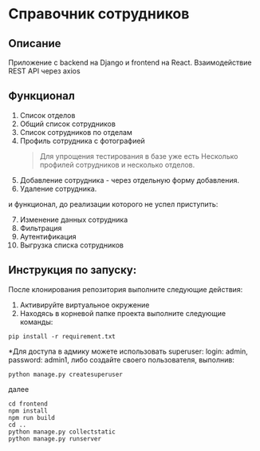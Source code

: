Справочник сотрудников
======================

Описание
--------
Приложение с backend на Django и frontend на React.
Взаимодействие REST API через axios

Функционал
----------
1. Список отделов
2. Общий список сотрудников
3. Список сотрудников по отделам
4. Профиль сотрудника с фотографией </br>
   >Для упрощения тестирования в базе уже есть Несколько профилей сотрудников и несколько отделов.
5. Добавление сотрудника - через отдельную форму добавления.
6. Удаление сотрудника.

и функционал, до реализации которого не успел приступить:

7. Изменение данных сотрудника
8. Фильтрация
9. Аутентификация
10. Выгрузка списка сотрудников


Инструкция по запуску:
---------------------

После клонирования репозитория выполните следующие действия:
1. Активируйте виртуальное окружение
2. Находясь в корневой папке проекта выполните следующие команды:
```
pip install -r requirement.txt
```
*Для доступа в адмику можете использовать superuser: login: admin, password: admin1,
либо создайте своего пользователя, выполнив:
```
python manage.py createsuperuser
```
далее
```
cd frontend
npm install
npm run build
cd ..
python manage.py collectstatic
python manage.py runserver
```


 
